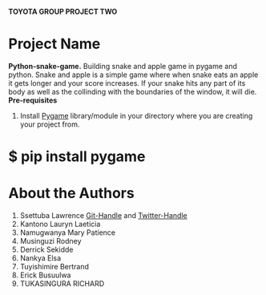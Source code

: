 **TOYOTA GROUP PROJECT TWO**
# Project Name 
**Python-snake-game.** Building snake and apple game in pygame and python.
Snake and apple is a simple game where when snake eats an apple it gets longer and your score increases. If your snake hits any part of its body as well as the collinding with the boundaries of the window, it will die.
**Pre-requisites**
1. Install [Pygame](https://www.pygame.org) library/module in your directory where you are creating your project from.
# $ pip install pygame




# About the Authors
1. Ssettuba Lawrence [Git-Handle](https://www.github.com/nanostarlee) and [Twitter-Handle](https://www.twittercom/nanostarlee?t=CLj-Fh0LEpGlajTLLYqH7g&s=09)
2. Kantono Lauryn Laeticia
3. Namugwanya Mary Patience
4. Musinguzi Rodney
5. Derrick Sekidde
6. Nankya Elsa
7. Tuyishimire Bertrand
8. Erick Busuulwa
9. TUKASINGURA RICHARD

